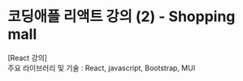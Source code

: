 # 코딩애플 리액트 강의 (2) - Shopping mall
  
[React 강의]  
주요 라이브러리 및 기술 : React, javascript, Bootstrap, MUI  